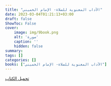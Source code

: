 ```yaml
---
title: "الآداب المعنوية للصلاة- الإمام الخميني"
date: 2023-03-04T01:21:13+03:00
draft: false
ShowToc: False
cover:
    image: img/9book.png
    alt: 'صورة'
    caption: ''
    hidden: false
summary: 
tags: []
categories: []
books: ["الآداب المعنوية للصلاة- الإمام الخميني"]
---
```

[تحميل الكتاب](https://files.akhlagona.com/bigfiles/9.pdf)